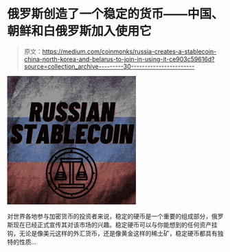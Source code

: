 # 俄罗斯创造了一个稳定的货币——中国、朝鲜和白俄罗斯加入使用它

> 原文：<https://medium.com/coinmonks/russia-creates-a-stablecoin-china-north-korea-and-belarus-to-join-in-using-it-ce903c59616d?source=collection_archive---------30----------------------->

![](img/2693292d891adf9d76b12880705fd7f4.png)

对世界各地参与加密货币的投资者来说，稳定的硬币是一个重要的组成部分，俄罗斯现在已经正式宣传其对该市场的兴趣。稳定硬币可以与你能想到的任何资产挂钩，无论是像美元这样的外汇货币，还是像黄金这样的稀土矿，稳定硬币都具有独特的性质…